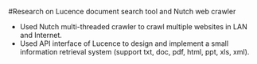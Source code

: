 #Research on Lucence document search tool and Nutch web crawler
- Used Nutch multi-threaded crawler to crawl multiple websites in LAN and Internet.
- Used API interface of Lucence to design and implement a small information retrieval system
(support txt, doc, pdf, html, ppt, xls, xml).